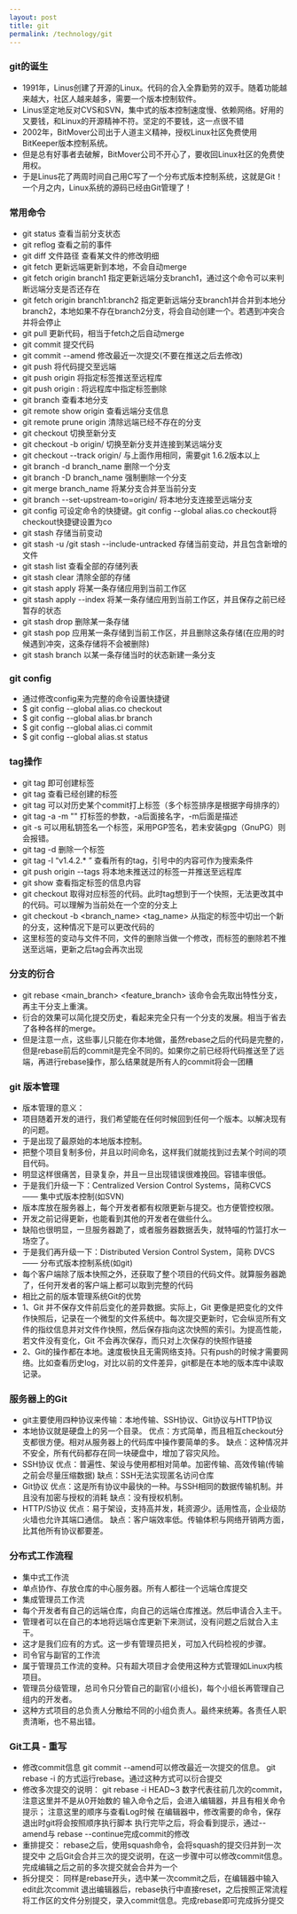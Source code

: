 ```yaml
---
layout: post
title: git
permalink: /technology/git
---
```

### git的诞生
  * 1991年，Linus创建了开源的Linux。代码的合入全靠勤劳的双手。随着功能越来越大，社区人越来越多，需要一个版本控制软件。
  * Linus坚定地反对CVS和SVN，集中式的版本控制速度慢、依赖网络。好用的又要钱，和Linux的开源精神不符。坚定的不要钱，这一点很不错
  * 2002年，BitMover公司出于人道主义精神，授权Linux社区免费使用BitKeeper版本控制系统。
  * 但是总有好事者去破解，BitMover公司不开心了，要收回Linux社区的免费使用权。
  * 于是Linus花了两周时间自己用C写了一个分布式版本控制系统，这就是Git！一个月之内，Linux系统的源码已经由Git管理了！

### 常用命令
  * git status    查看当前分支状态
  * git reflog  查看之前的事件
  * git diff 文件路径  查看某文件的修改明细
  * git fetch  更新远端更新到本地，不会自动merge
  * git fetch origin branch1   指定更新远端分支branch1，通过这个命令可以来判断远端分支是否还存在
  * git fetch origin branch1:branch2 指定更新远端分支branch1并合并到本地分branch2，本地如果不存在branch2分支，将会自动创建一个。若遇到冲突合并将会停止
  * git pull    更新代码，相当于fetch之后自动merge
  * git commit    提交代码
  * git commit --amend 修改最近一次提交(不要在推送之后去修改)
  * git push    将代码提交至远端
  * git push origin <name> 将指定标签推送至远程库
  * git push origin :<name> 将远程库中指定标签删除
  * git branch    查看本地分支
  * git remote show origin  查看远端分支信息
  * git remote prune origin 清除远端已经不存在的分支
  * git checkout    切换至新分支
  * git checkout -b origin/<branch> <branch>    切换至新分支并连接到某远端分支
  * git checkout --track origin/<branch> 与上面作用相同，需要git 1.6.2版本以上
  * git branch -d branch_name 删除一个分支
  * git branch -D branch_name 强制删除一个分支
  * git merge branch_name    将某分支合并至当前分支
  * git branch --set-upstream-to=origin/<branch> <branch>    将本地分支连接至远端分支
  * git config 可设定命令的快捷键。git config --global alias.co checkout将checkout快捷键设置为co
  * git stash  存储当前变动
  * git stash -u /git stash --include-untracked 存储当前变动，并且包含新增的文件
  * git stash list 查看全部的存储列表
  * git stash clear 清除全部的存储
  * git stash apply <stash> 将某一条存储应用到当前工作区
  * git stash apply --index 将某一条存储应用到当前工作区，并且保存之前已经暂存的状态
  * git stash drop <stash> 删除某一条存储
  * git stash pop <stash> 应用某一条存储到当前工作区，并且删除这条存储(在应用的时候遇到冲突，这条存储将不会被删除)
  * git stash branch <branchname> <stash> 以某一条存储当时的状态新建一条分支

### git config
  * 通过修改config来为完整的命令设置快捷键
  * $ git config --global alias.co checkout
  * $ git config --global alias.br branch
  * $ git config --global alias.ci commit
  * $ git config --global alias.st status

### tag操作
  * git tag <name>即可创建标签
  * git tag 查看已经创建的标签
  * git tag <name> <commitID>可以对历史某个commit打上标签（多个标签排序是根据字母排序的）
  * git tag -a <name> -m "<des msg>" <commitID> 打标签的参数，-a后面接名字，-m后面是描述
  * git -s 可以用私钥签名一个标签，采用PGP签名，若未安装gpg（GnuPG）则会报错。
  * git tag -d <name>删除一个标签
  * git tag -l “v1.4.2.* ” 查看所有的tag，引号中的内容可作为搜索条件
  * git push origin --tags 将本地未推送过的标签一并推送至远程库
  * git show <name>查看指定标签的信息内容
  * git checkout <name> 取得对应标签的代码。此时tag想到于一个快照，无法更改其中的代码。可以理解为当前处在一个空的分支上
  * git checkout -b <branch_name> <tag_name> 从指定的标签中切出一个新的分支，这种情况下是可以更改代码的
  * 这里标签的变动与文件不同，文件的删除当做一个修改，而标签的删除若不推送至远端，更新之后tag会再次出现

### 分支的衍合
  * git rebase <main_branch> <feature_branch> 该命令会先取出特性分支，再主干分支上重演。
  * 衍合的效果可以简化提交历史，看起来完全只有一个分支的发展。相当于省去了各种各样的merge。
  * 但是注意一点，这些事儿只能在你本地做，虽然rebase之后的代码是完整的，但是rebase前后的commit是完全不同的。如果你之前已经将代码推送至了远端，再进行rebase操作，那么结果就是所有人的commit将会一团糟

### git 版本管理
  * 版本管理的意义：
  * 项目随着开发的进行，我们希望能在任何时候回到任何一个版本。以解决现有的问题。
  * 于是出现了最原始的本地版本控制。
  * 把整个项目复制多份，并且以时间命名，这样我们就能找到过去某个时间的项目代码。
  * 明显这样很痛苦，目录复杂，并且一旦出现错误很难挽回。容错率很低。
  * 于是我们升级一下：Centralized Version Control Systems，简称CVCS —— 集中式版本控制(如SVN)
  * 版本库放在服务器上，每个开发者都有权限更新与提交。也方便管控权限。
  * 开发之前记得更新，也能看到其他的开发者在做些什么。
  * 缺陷也很明显，一旦服务器跪了，或者服务器数据丢失，就特喵的竹篮打水一场空了。
  * 于是我们再升级一下：Distributed Version Control System，简称 DVCS —— 分布式版本控制系统(如git)
  * 每个客户端除了版本快照之外，还获取了整个项目的代码文件。就算服务器跪了，任何开发者的客户端上都可以取到完整的代码
  * 相比之前的版本管理系统Git的优势
  * 1、Git 并不保存文件前后变化的差异数据。实际上，Git 更像是把变化的文件作快照后，记录在一个微型的文件系统中。每次提交更新时，它会纵览所有文件的指纹信息并对文件作快照，然后保存指向这次快照的索引。为提高性能，若文件没有变化，Git 不会再次保存，而只对上次保存的快照作链接
  * 2、Git的操作都在本地。速度极快且无需网络支持。只有push的时候才需要网络。比如查看历史log，对比以前的文件差异，git都是在本地的版本库中读取记录。

### 服务器上的Git
  * git主要使用四种协议来传输：本地传输、SSH协议、Git协议与HTTP协议
  * 本地协议就是硬盘上的另一个目录。
    优点：方式简单，而且相互checkout分支都很方便。相对从服务器上的代码库中操作要简单的多。
    缺点：这种情况并不安全，所有代码都存在同一块硬盘中，增加了容灾风险。
  * SSH协议
    优点：普遍性、架设与使用都相对简单。加密传输、高效传输(传输之前会尽量压缩数据)
    缺点：SSH无法实现匿名访问仓库
  * Git协议
    优点：这是所有协议中最快的一种。与SSH相同的数据传输机制。并且没有加密与授权的消耗
    缺点：没有授权机制。
  * HTTP/S协议
    优点：易于架设，支持高并发，耗资源少。适用性高，企业级防火墙也允许其端口通信。
    缺点：客户端效率低。传输体积与网络开销两方面，比其他所有协议都要差。

### 分布式工作流程
  * 集中式工作流
  * 单点协作、存放仓库的中心服务器。所有人都往一个远端仓库提交
  * 集成管理员工作流
  * 每个开发者有自己的远端仓库，向自己的远端仓库推送。然后申请合入主干。
  * 管理者可以在自己的本地将远端仓库更新下来测试，没有问题之后就合入主干。
  * 这才是我们应有的方式。这一步有管理员把关，可加入代码检视的步骤。
  * 司令官与副官的工作流
  * 属于管理员工作流的变种。只有超大项目才会使用这种方式管理如Linux内核项目。
  * 管理员分级管理，总司令只分管自己的副官(小组长)，每个小组长再管理自己组内的开发者。
  * 这种方式项目的总负责人分散给不同的小组负责人。最终来统筹。各责任人职责清晰，也不易出错。

###  Git工具 - 重写
  * 修改commit信息
    git commit --amend可以修改最近一次提交的信息。
    git rebase -i 的方式运行rebase。通过这种方式可以衍合提交
  * 修改多次提交的说明：
    git rebase -i HEAD~3 数字代表往前几次的commit，注意这里并不是从0开始数的
    输入命令之后，会进入编辑器，并且有相关命令提示；
    注意这里的顺序与查看Log时候
    在编辑器中，修改需要的命令，保存退出时git将会按照顺序执行脚本
    执行完毕之后，将会看到提示，通过--amend与 rebase --continue完成commit的修改
  * 重排提交：
    rebase之后，使用squash命令，会将squash的提交归并到一次提交中
    之后Git会合并三次的提交说明，在这一步骤中可以修改commit信息。完成编辑之后之前的多次提交就会合并为一个
  * 拆分提交：
    同样是rebase开头，选中某一次commit之后，在编辑器中输入edit此次commit
    退出编辑器后，rebase执行中直接reset，之后按照正常流程将工作区的文件分别提交，录入commit信息。完成rebase即可完成拆分提交
